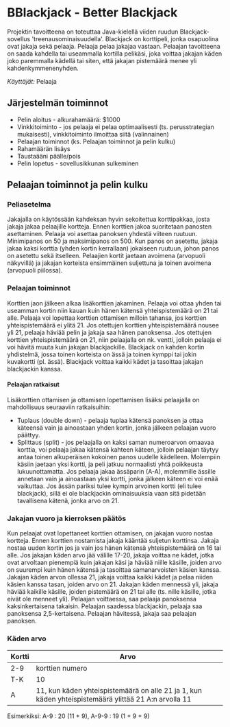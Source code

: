 # BBlackjack - Better Blackjack
Projektin tavoitteena on toteuttaa Java-kielellä viiden ruudun Blackjack-sovellus 'treenausominaisuudella'. Blackjack on korttipeli, jonka osapuolina ovat jakaja sekä pelaaja. Pelaaja pelaa jakajaa vastaan. Pelaajan tavoitteena on saada kahdella tai useammalla kortilla pelikäsi, joka voittaa jakajan käden joko paremmalla kädellä tai siten, että jakajan pistemäärä menee yli kahdenkymmenenyhden.

*Käyttäjät:* Pelaaja

## Järjestelmän toiminnot
* Pelin aloitus - alkurahamäärä: $1000
* Vinkkitoiminto - jos pelaaja ei pelaa optimaalisesti (ts. perusstrategian mukaisesti), vinkkitoiminto ilmoittaa siitä (valinnainen)
* Pelaajan toiminnot (ks. Pelaajan toiminnot ja pelin kulku)
* Rahamäärän lisäys
* Taustaääni päälle/pois
* Pelin lopetus - sovellusikkunan sulkeminen

## Pelaajan toiminnot ja pelin kulku
### Peliasetelma
Jakajalla on käytössään kahdeksan hyvin sekoitettua korttipakkaa, josta jakaja jakaa pelaajille kortteja. Ennen korttien jakoa suoritetaan panosten asettaminen. Pelaaja voi asettaa panoksen yhdestä viiteen ruutuun. Minimipanos on 50 ja maksimipanos on 500. Kun panos on asetettu, jakaja jakaa kaksi
korttia (yhden kortin kerrallaan) jokaiseen ruutuun, johon panos on asetettu sekä itselleen. Pelaajien kortit jaetaan avoimena (arvopuoli näkyvillä) ja jakajan korteista ensimmäinen suljettuna ja toinen avoimena (arvopuoli piilossa).

### Pelaajan toiminnot
Korttien jaon jälkeen alkaa lisäkorttien jakaminen. Pelaaja voi ottaa yhden tai useamman kortin niin kauan kuin hänen kätensä yhteispistemäärä on 21 tai alle. Pelaaja voi lopettaa korttien ottamisen milloin tahansa, jos korttien yhteispistemäärä ei ylitä 21. Jos otettujen korttien yhteispistemäärä nousee yli 21, pelaaja häviää pelin ja jakaja saa hänen panoksensa. Jos otettujen korttien yhteispistemäärä on 21, niin pelaajalla on nk. ventti, jolloin pelaaja ei voi hävitä muuta kuin jakajan blackjackille. Blackjack on kahden kortin yhdistelmä, jossa toinen korteista on ässä ja toinen kymppi
tai jokin kuvakortti (pl. ässä). Blackjack voittaa kaikki kädet ja tasoittaa jakajan blackjackin kanssa.

#### Pelaajan ratkaisut
Lisäkorttien ottamisen ja ottamisen lopettamisen lisäksi pelaajalla on mahdollisuus seuraaviin ratkaisuihin:
* Tuplaus (double down) - pelaaja tuplaa kätensä panoksen ja ottaa käteensä vain ja ainoastaan yhden kortin, jonka jälkeen pelaajan
vuoro päättyy.
* Splittaus (split) - jos pelaajalla on kaksi saman numeroarvon omaavaa korttia, voi pelaaja jakaa kätensä kahteen käteen, jolloin pelaajan täytyy antaa toinen alkuperäisen kokoinen panos uudelle kädelleen. Molempiin käsiin jaetaan yksi kortti, ja peli jatkuu normaalisti yhtä poikkeusta lukuunottamatta. Jos pelaaja jakaa ässäparin (A-A), molemmille ässille annetaan vain ja ainoastaan yksi kortti, jonka jälkeen käteen ei voi enää vaikuttaa. Jos ässän pariksi tulee kympin arvoinen kortti (eli tulee blackjack), sillä ei ole blackjackin ominaisuuksia vaan sitä pidetään tavallisena kätenä, jonka arvo on 21.
### Jakajan vuoro ja kierroksen päätös
Kun pelaajat ovat lopettaneet korttien ottamisen, on jakajan vuoro nostaa kortteja. Ennen korttien nostamista jakaja kääntää suljetun korttinsa. Jakaja nostaa uuden kortin jos ja vain jos hänen kätensä yhteispistemäärä on 16 tai alle. Jos jakajan käden arvo jää välille 17-20, jakaja voittaa ne kädet, jotka ovat arvoltaan pienempiä kuin jakajan käsi ja häviää niille käsille, joiden arvo on suurempi kuin
hänen kätensä ja tasoittaa samanarvoisten käsien kanssa. Jakajan käden arvon ollessa 21, jakaja voittaa kaikki kädet ja pelaa niiden käsien kanssa tasan, joiden arvo on 21. Jakajan käden mennessä yli, jakaja häviää kaikille käsille, joiden pistemäärä on 21 tai alle (ts. nille käsille, jotka eivät ole menneet yli). Pelaajan voittaessa, saa pelaaja panoksensa kaksinkertaisena takaisin. Pelaajan saadessa
blackjackin, pelaaja saa panoksensa 2,5-kertaisena. Pelaajan hävitessä, jakaja saa pelaajan panoksen.

### Käden arvo

Kortti | Arvo 
-------|----------------------------------------------
2-9    | korttien numero
T-K    | 10
A      | 11, kun käden yhteispistemäärä on alle 21 ja 1, kun käden yhteispistemäärä ylittää 21 A:n arvolla 11

Esimerkiksi: A-9 : 20 (11 + 9), A-9-9 : 19 (1 + 9 + 9)

